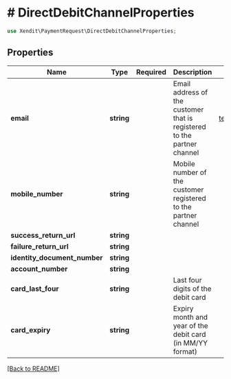 # # DirectDebitChannelProperties


```php
use Xendit\PaymentRequest\DirectDebitChannelProperties;
```

## Properties

| Name | Type | Required | Description | Examples |
|------------|:-------------:|:-------------:|-------------|:-------------:|
| **email** | **string** |  | Email address of the customer that is registered to the partner channel | test.email@xendit.co |
| **mobile_number** | **string** |  | Mobile number of the customer registered to the partner channel | +62818555988 |
| **success_return_url** | **string** |  |  | null |
| **failure_return_url** | **string** |  |  | null |
| **identity_document_number** | **string** |  |  | null |
| **account_number** | **string** |  |  | 1234567890 |
| **card_last_four** | **string** |  | Last four digits of the debit card | 8888 |
| **card_expiry** | **string** |  | Expiry month and year of the debit card (in MM/YY format) | 06/24 |


[[Back to README]](../../README.md)
